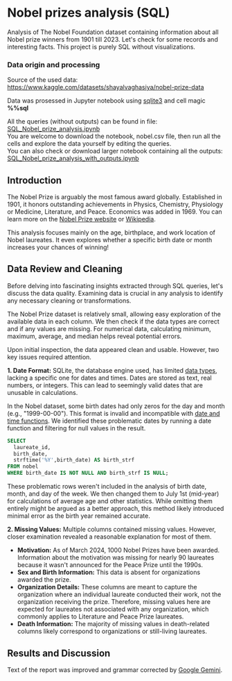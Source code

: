 # Nobel prizes analysis (SQL)
Analysis of The Nobel Foundation dataset containing information about all Nobel prize winners from 1901 till 2023. Let's check for some records and interesting facts. This project is purely SQL without visualizations.

### Data origin and processing
Source of the used data: https://www.kaggle.com/datasets/shayalvaghasiya/nobel-prize-data

Data was prosessed in Jupyter notebook using [sqlite3](https://docs.python.org/3/library/sqlite3.html) and cell magic **%%sql**

All the queries (without outputs) can be found in file: [SQL_Nobel_prize_analysis.ipynb](SQL_Nobel_prize_analysis.ipynb)  
You are welcome to download the notebook, nobel.csv file, then run all the cells and explore the data yourself by editing the queries.  
You can also check or download larger notebook containing all the outputs: [SQL_Nobel_prize_analysis_with_outputs.ipynb](SQL_Nobel_prize_analysis_with_outputs.ipynb) 

## Introduction
The Nobel Prize is arguably the most famous award globally. Established in 1901, it honors outstanding achievements in Physics, Chemistry, Physiology or Medicine, Literature, and Peace. Economics was added in 1969. You can learn more on the [Nobel Prize website](https://www.nobelprize.org/) or [Wikipedia](https://en.wikipedia.org/wiki/Nobel_Prize).

This analysis focuses mainly on the age, birthplace, and work location of Nobel laureates. It even explores whether a specific birth date or month increases your chances of winning!

## Data Review and Cleaning
Before delving into fascinating insights extracted through SQL queries, let's discuss the data quality. Examining data is crucial in any analysis to identify any necessary cleaning or transformations.

The Nobel Prize dataset is relatively small, allowing easy exploration of the available data in each column. We then check if the data types are correct and if any values are missing. For numerical data, calculating minimum, maximum, average, and median helps reveal potential errors.

Upon initial inspection, the data appeared clean and usable. However, two key issues required attention.

**1. Date Format:** SQLite, the database engine used, has limited [data types](https://www.sqlite.org/datatype3.html), lacking a specific one for dates and times. Dates are stored as text, real numbers, or integers. This can lead to seemingly valid dates that are unusable in calculations.

In the Nobel dataset, some birth dates had only zeros for the day and month (e.g., "1999-00-00"). This format is invalid and incompatible with [date and time functions](https://www.sqlite.org/lang_datefunc.html). We identified these problematic dates by running a date function and filtering for null values in the result.

```sql
SELECT
  laureate_id,
  birth_date,
  strftime('%Y',birth_date) AS birth_strf
FROM nobel
WHERE birth_date IS NOT NULL AND birth_strf IS NULL;
```
These problematic rows weren't included in the analysis of birth date, month, and day of the week. We then changed them to July 1st (mid-year) for calculations of average age and other statistics. While omitting them entirely might be argued as a better approach, this method likely introduced minimal error as the birth year remained accurate.

**2. Missing Values:** Multiple columns contained missing values. However, closer examination revealed a reasonable explanation for most of them.

- **Motivation:** As of March 2024, 1000 Nobel Prizes have been awarded. Information about the motivation was missing for nearly 90 laureates because it wasn't announced for the Peace Prize until the 1990s.
- **Sex and Birth Information:** This data is absent for organizations awarded the prize.
- **Organization Details:** These columns are meant to capture the organization where an individual laureate conducted their work, not the organization receiving the prize. Therefore, missing values here are expected for laureates not associated with any organization, which commonly applies to Literature and Peace Prize laureates.
- **Death Information:** The majority of missing values in death-related columns likely correspond to organizations or still-living laureates.

## Results and Discussion





Text of the report was improved and grammar corrected by [Google Gemini](https://gemini.google.com/).

